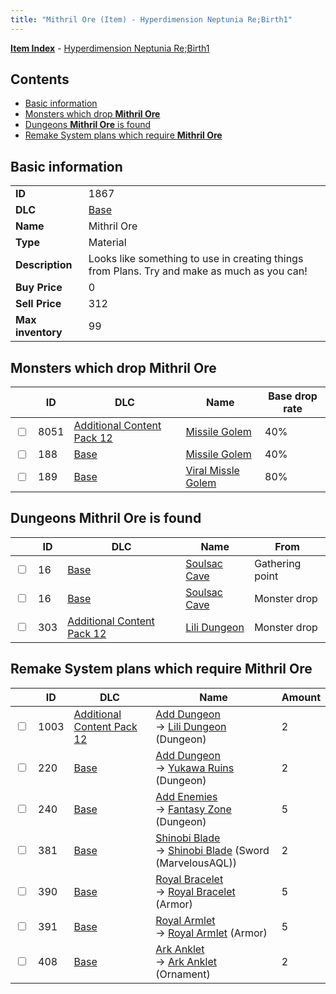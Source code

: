 ```yaml
---
title: "Mithril Ore (Item) - Hyperdimension Neptunia Re;Birth1"
---
```


[**Item Index**](/neptunia/rb1/item/index.html) - [Hyperdimension Neptunia Re;Birth1](/neptunia/rb1)

## Contents

- [Basic information](#basic-information)
- [Monsters which drop **Mithril Ore**](#monsters-which-drop-mithril-ore)
- [Dungeons **Mithril Ore** is found](#dungeons-mithril-ore-is-found)
- [Remake System plans which require **Mithril Ore**](#remake-system-plans-which-require-mithril-ore)

## Basic information

|   |   |
| -- | -- |
| **ID** | 1867 |
| **DLC** | [Base](/neptunia/rb1/dlc/1-base.html) |
| **Name** | Mithril Ore |
| **Type** | Material |
| **Description** | Looks like something to use in creating things from Plans. Try and make as much as you can! |
| **Buy Price** | 0 |
| **Sell Price** | 312 |
| **Max inventory** | 99 |

## Monsters which drop **Mithril Ore**

|    | ID | DLC | Name | Base drop rate |
| -- | -- | --- | ---- | -------------- |
| <input type="checkbox" id="rb1-monster-21-8051" class="trackbox" /> | 8051 | [Additional Content Pack 12](/neptunia/rb1/dlc/21-pack12.html) | [Missile Golem](/neptunia/rb1/monster/21-8051-missile-golem.html) | 40% |
| <input type="checkbox" id="rb1-monster-1-188" class="trackbox" /> | 188 | [Base](/neptunia/rb1/dlc/1-base.html) | [Missile Golem](/neptunia/rb1/monster/1-188-missile-golem.html) | 40% |
| <input type="checkbox" id="rb1-monster-1-189" class="trackbox" /> | 189 | [Base](/neptunia/rb1/dlc/1-base.html) | [Viral Missle Golem](/neptunia/rb1/monster/1-189-viral-missle-golem.html) | 80% |

## Dungeons **Mithril Ore** is found

|    | ID | DLC | Name | From |
| -- | -- | --- | ---- | ---- |
| <input type="checkbox" id="rb1-dungeon-1-16" class="trackbox" /> | 16 | [Base](/neptunia/rb1/dlc/1-base.html) | [Soulsac Cave](/neptunia/rb1/dungeon/1-16-soulsac-cave.html) | Gathering point |
| <input type="checkbox" id="rb1-dungeon-1-16" class="trackbox" /> | 16 | [Base](/neptunia/rb1/dlc/1-base.html) | [Soulsac Cave](/neptunia/rb1/dungeon/1-16-soulsac-cave.html) | Monster drop |
| <input type="checkbox" id="rb1-dungeon-21-303" class="trackbox" /> | 303 | [Additional Content Pack 12](/neptunia/rb1/dlc/21-pack12.html) | [Lili Dungeon](/neptunia/rb1/dungeon/21-303-lili-dungeon.html) | Monster drop |

## Remake System plans which require **Mithril Ore**

|    | ID | DLC | Name | Amount |
| -- | -- | --- | ---- | ------ |
| <input type="checkbox" id="rb1-remake-21-1003" class="trackbox" /> | 1003 | [Additional Content Pack 12](/neptunia/rb1/dlc/21-pack12.html) | [Add Dungeon](/neptunia/rb1/remake/21-1003-add-dungeon.html)<br />→ [Lili Dungeon](/neptunia/rb1/dungeon/21-303-lili-dungeon.html) (Dungeon) | 2 |
| <input type="checkbox" id="rb1-remake-1-220" class="trackbox" /> | 220 | [Base](/neptunia/rb1/dlc/1-base.html) | [Add Dungeon](/neptunia/rb1/remake/1-220-add-dungeon.html)<br />→ [Yukawa Ruins](/neptunia/rb1/dungeon/1-116-yukawa-ruins.html) (Dungeon) | 2 |
| <input type="checkbox" id="rb1-remake-1-240" class="trackbox" /> | 240 | [Base](/neptunia/rb1/dlc/1-base.html) | [Add Enemies](/neptunia/rb1/remake/1-240-add-enemies.html)<br />→ [Fantasy Zone](/neptunia/rb1/dungeon/1-17-fantasy-zone.html) (Dungeon) | 5 |
| <input type="checkbox" id="rb1-remake-1-381" class="trackbox" /> | 381 | [Base](/neptunia/rb1/dlc/1-base.html) | [Shinobi Blade](/neptunia/rb1/remake/1-381-shinobi-blade.html)<br />→ [Shinobi Blade](/neptunia/rb1/item/1-2411-shinobi-blade.html) (Sword (MarvelousAQL)) | 2 |
| <input type="checkbox" id="rb1-remake-1-390" class="trackbox" /> | 390 | [Base](/neptunia/rb1/dlc/1-base.html) | [Royal Bracelet](/neptunia/rb1/remake/1-390-royal-bracelet.html)<br />→ [Royal Bracelet](/neptunia/rb1/item/1-2529-royal-bracelet.html) (Armor) | 5 |
| <input type="checkbox" id="rb1-remake-1-391" class="trackbox" /> | 391 | [Base](/neptunia/rb1/dlc/1-base.html) | [Royal Armlet](/neptunia/rb1/remake/1-391-royal-armlet.html)<br />→ [Royal Armlet](/neptunia/rb1/item/1-2530-royal-armlet.html) (Armor) | 5 |
| <input type="checkbox" id="rb1-remake-1-408" class="trackbox" /> | 408 | [Base](/neptunia/rb1/dlc/1-base.html) | [Ark Anklet](/neptunia/rb1/remake/1-408-ark-anklet.html)<br />→ [Ark Anklet](/neptunia/rb1/item/1-2734-ark-anklet.html) (Ornament) | 2 |
